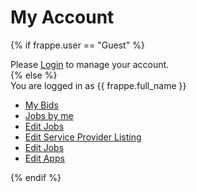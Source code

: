 # My Account

<!-- render-jinja -->

{% if frappe.user == "Guest" %}
<div class="alert alert-info">
	Please <a href="/login?redirect-to=/community/manage">Login</a> to manage your account.
</div>
{% else %}
<div class="alert alert-info">
	You are logged in as {{ frappe.full_name }}
</div>
<ul class="list-group">
	<li class="list-group-item">
		<i class="icon-fixed-width icon-legal"></i>
		<a href="/become-a-partner">My Bids</a>
	</li>
	<li class="list-group-item">
		<i class="icon-fixed-width icon-user"></i>
		<a href="/become-a-partner">Jobs by me</a>
	</li>
	<li class="list-group-item">
		<i class="icon-fixed-width icon-edit"></i>
		<a href="/post-jobs">Edit Jobs</a>
	</li>
	<li class="list-group-item">
		<i class="icon-fixed-width icon-edit"></i>
		<a href="/become-a-partner">Edit Service Provider Listing</a>
	</li>
	<li class="list-group-item">
		<i class="icon-fixed-width icon-edit"></i>
		<a href="/post-jobs">Edit Jobs</a>
	</li>
	<li class="list-group-item">
		<i class="icon-fixed-width icon-edit"></i>
		<a href="/list-your-apps">Edit Apps</a>
	</li>
</ul>
{% endif %}

